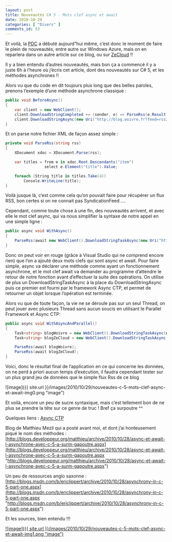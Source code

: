 ```yaml
---
layout: post
title: Nouveautés C# 5 - Mots clef async et await
date: 2010-10-29
categories: [ "Divers" ]
comments_id: 53 
---
```


Et voilà, la [PDC](http://player.microsoftpdc.com/session) a débuté aujourd”hui même, c’est donc le moment de faire le plein de nouveautés, entre autre sur Windows Azure, mais on en reparlera dans un autre article sur ce blog, ou sur [ZeCloud](http://zecloud.fr) !!

Il y a bien entendu d’autres nouveautés, mais bon ça a commencé il y a juste 6h à l’heure où j’écris cet article, dont des nouveautés sur C# 5, et les méthodes asynchrones !!

Alors vu que du code en dit toujours plus long que des belles paroles, prenons l’exemple d’une méthode asynchrone classique :

```csharp
public void BeforeAsync()
{
    var client = new WebClient();
    client.DownloadStringCompleted += (sender, e) => ParseRss(e.Result);
    client.DownloadStringAsync(new Uri("http://blog.woivre.fr?feed=rss2"));
}
```

Et on parse notre fichier XML de façon assez simple :

```csharp
private void ParseRss(string rss)
{
    XDocument xdoc = XDocument.Parse(rss);

    var titles = from e in xdoc.Root.Descendants("item")
                 select e.Element("title").Value;

    foreach (String title in titles.Take(4))
        Console.WriteLine(title);
}
```

Voilà jusque là, c’est comme cela qu’on pouvait faire pour récupérer un flux RSS, bon certes si on ne connait pas SyndicationFeed ….

Cependant, comme toute chose à une fin, des nouveautés arrivent, et avec elle le mot clef async, qui va nous simplifier la syntaxe de notre appel en une simple ligne :

```csharp
public async void WithAsync()
{
    ParseRss(await new WebClient().DownloadStringTaskAsync(new Uri("http://blog.woivre.fr?feed=rss2")));
}
```

Donc on peut voir en rouge (grâce à Visual Studio qui ne comprend encore rien) que l’on a ajouté deux mots clefs qui sont async et await. Pour faire simple, async va déclarer une méthode comme ayant un fonctionnement asynchrone, et le mot clef await va demander au programme d’attendre le retour de notre fonction avant d’effectuer la suite des opérations. On utilise de plus un DownloadStringTaskAsync à la place du DownloadStringAsync puis ce premier est fourni par le framework Async CTP, et permet de retourner un objet lorsque l’opération est terminée.

Alors vu que de toute façon, la vie ne se déroule pas sur un seul Thread, on peut jouer avec plusieurs Thread sans aucun soucis en utilisant le Parallel Framework et Async CTP:

```csharp
public async void WithAsyncAndParallel()
{
    Task<string> blogWoivre = new WebClient().DownloadStringTaskAsync(new Uri("http://blog.woivre.fr?feed=rss2"));
    Task<string> blogZeCloud = new WebClient().DownloadStringTaskAsync(new Uri("http://www.zecloud.fr/syndication.axd"));

    ParseRss(await blogWoivre);
    ParseRss(await blogZeCloud);
}
```

Voici, donc le résultat final de l’application en ce qui concerne les données, on ne perd à priori aucun temps d’exécution, il faudra cependant tester sur un plus grand jeu de données que le simple flux Rss de ce blog

![image]({{ site.url }}/images/2010/10/29/nouveautes-c-5-mots-clef-async-et-await-img0.png "image")

Et voilà, encore un peu de sucre syntaxique, mais c’est tellement bon de ne plus se prendre la tête sur ce genre de truc ! Bref ça surpoutre ^^

Quelques liens : [Async CTP](http://msdn.microsoft.com/en-us/vstudio/async.aspx)

Blog de Matthieu Mezil qui a posté avant moi, et dont j’ai honteusement piqué le nom des méthodes : [http://blogs.developpeur.org/matthieu/archive/2010/10/28/async-et-await-l-asynchrone-avec-c-5-a-surm-gapoutre.aspx](http://blogs.developpeur.org/matthieu/archive/2010/10/28/async-et-await-l-asynchrone-avec-c-5-a-surm-gapoutre.aspx "http://blogs.developpeur.org/matthieu/archive/2010/10/28/async-et-await-l-asynchrone-avec-c-5-a-surm-gapoutre.aspx")

Un peu de ressources anglo saxonne : [http://blogs.msdn.com/b/ericlippert/archive/2010/10/28/asynchrony-in-c-5-part-one.aspx](http://blogs.msdn.com/b/ericlippert/archive/2010/10/28/asynchrony-in-c-5-part-one.aspx "http://blogs.msdn.com/b/ericlippert/archive/2010/10/28/asynchrony-in-c-5-part-one.aspx")

Et les sources, bien entendu !!!

[![image]({{ site.url }}/images/2010/10/29/nouveautes-c-5-mots-clef-async-et-await-img1.png "image")](http://cid-27033cda87e10205.office.live.com/self.aspx/Blog/Demo.AsyncAwait.zip)
